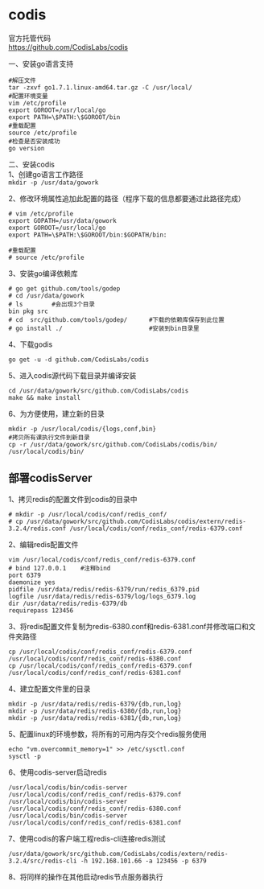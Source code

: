 codis
===
官方托管代码  
https://github.com/CodisLabs/codis  

一、安装go语言支持  
```
#解压文件
tar -zxvf go1.7.1.linux-amd64.tar.gz -C /usr/local/
#配置环境变量
vim /etc/profile
export GOROOT=/usr/local/go
export PATH=\$PATH:\$GOROOT/bin
#重载配置
source /etc/profile
#检查是否安装成功
go version
```  

二、安装codis  
1、创建go语言工作路径  
``` mkdir -p /usr/data/gowork ```  

2、修改环境属性追加此配置的路径（程序下载的信息都要通过此路径完成）  
```
# vim /etc/profile
export GOPATH=/usr/data/gowork
export GOROOT=/usr/local/go
export PATH=\$PATH:\$GOROOT/bin:$GOPATH/bin:

#重载配置
# source /etc/profile
```  

3、安装go编译依赖库  
```
# go get github.com/tools/godep 
# cd /usr/data/gowork
# ls        #会出现3个目录
bin pkg src
# cd  src/github.com/tools/godep/      #下载的依赖库保存到此位置
# go install ./                        #安装到bin目录里
```  

4、下载godis  
```
go get -u -d github.com/CodisLabs/codis
```  

5、进入codis源代码下载目录并编译安装  
```
cd /usr/data/gowork/src/github.com/CodisLabs/codis
make && make install
```  

6、为方便使用，建立新的目录  
```
mkdir -p /usr/local/codis/{logs,conf,bin}
#拷贝所有课执行文件到新目录
cp -r /usr/data/gowork/src/github.com/CodisLabs/codis/bin/ /usr/local/codis/bin/
```  

部署codisServer
---

1、拷贝redis的配置文件到codis的目录中  
```
# mkdir -p /usr/local/codis/conf/redis_conf/
# cp /usr/data/gowork/src/github.com/CodisLabs/codis/extern/redis-3.2.4/redis.conf /usr/local/codis/conf/redis_conf/redis-6379.conf
```  

2、编辑redis配置文件  
```
vim /usr/local/codis/conf/redis_conf/redis-6379.conf
# bind 127.0.0.1    #注释bind
port 6379
daemonize yes
pidfile /usr/data/redis/redis-6379/run/redis_6379.pid
logfile /usr/data/redis/redis-6379/log/logs_6379.log
dir /usr/data/redis/redis-6379/db
requirepass 123456
```  

3、将redis配置文件复制为redis-6380.conf和redis-6381.conf并修改端口和文件夹路径  
```
cp /usr/local/codis/conf/redis_conf/redis-6379.conf /usr/local/codis/conf/redis_conf/redis-6380.conf
cp /usr/local/codis/conf/redis_conf/redis-6379.conf /usr/local/codis/conf/redis_conf/redis-6381.conf
```  

4、建立配置文件里的目录  
```
mkdir -p /usr/data/redis/redis-6379/{db,run,log}
mkdir -p /usr/data/redis/redis-6380/{db,run,log}
mkdir -p /usr/data/redis/redis-6381/{db,run,log}
```  

5、配置linux的环境参数，将所有的可用内存交个redis服务使用  
```
echo "vm.overcommit_memory=1" >> /etc/sysctl.conf
sysctl -p
```  

6、使用codis-server启动redis  
```
/usr/local/codis/bin/codis-server /usr/local/codis/conf/redis_conf/redis-6379.conf
/usr/local/codis/bin/codis-server /usr/local/codis/conf/redis_conf/redis-6380.conf
/usr/local/codis/bin/codis-server /usr/local/codis/conf/redis_conf/redis-6381.conf
```  

7、使用codis的客户端工程redis-cli连接redis测试  
```
/usr/data/gowork/src/github.com/CodisLabs/codis/extern/redis-3.2.4/src/redis-cli -h 192.168.101.66 -a 123456 -p 6379
```  

8、将同样的操作在其他启动redis节点服务器执行  









